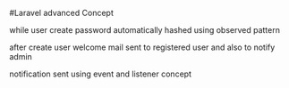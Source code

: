 #Laravel advanced Concept

while user create password automatically hashed using observed pattern 

after create user welcome mail sent to registered user and also to notify admin 

notification sent using event and listener concept